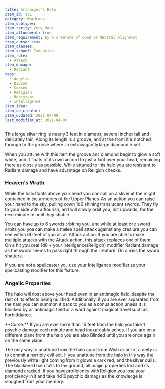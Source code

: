 ```yaml
---
title: Archangel's Halo
item_id: 181
category: Wondrous
item_subtypes:
item_rarity: Very Rare
item_attunement: true
item_requirement: by a creature of Good or Neutral Alignment
item_curse: true
item_classes:
item_school: Evocation
item_role:
  - Attack
item_damage:
  - Radiant
tags:
  - Angelic
  - Divine
  - Cursed
  - Religion
  - Resistant
  - Intelligence
item_idea:
item_co_creator:
item_updated: 2021-04-09
last_modified_at: 2021-04-09
---
```


This large silver ring is nearly 3 feet in diameter, several inches tall and delicately thin. Along its length is a groove, and at the front it is notched through to the groove where an extravagantly large diamond is set.

When you attune with this item the groove and diamond begin to glow a soft white, and it floats of its own accord to just a foot over your head, remaining there as closely as possible. While attuned to this halo you are resistant to Radiant damage and have advantage on Religion checks.

### Heaven's Wrath
While the halo floats above your head you can call on a sliver of the might contained in the armories of the Upper Planes. As an action you can raise your hand to the sky, pulling down 1d6 shining translucent swords. They fly to your side with a flourish, and will slowly orbit you, hilt upwards, for the next minute or until they shatter.

You can have up to 6 swords orbiting you, and while at least one sword orbits you you can make a melee spell attack against any creature you can see within 60 feet of you as an Attack action. If you are able to make multiple attacks with the Attack action, this attack replaces one of them.  
On a hit you deal 1d8 + your Intelligence(Religion) modifier Radiant damage as the sword seems to pass right through the creature. On a miss the sword shatters.

If you are not a spellcaster you use your Intelligence modifier as your spellcasting modifier for this feature.

### Angelic Properties
The halo will float above your head even in an antimagic field, despite the rest of its effects being nullified. Additionally, if you are ever separated from the halo you can summon it back to you as a bonus action unless it is blocked by an antimagic field or a ward against magical travel such as <magic-spell>Forbiddance</magic-spell>.

<div class="curse">
**Curse.** If you are ever more than 15 feet from the halo you take 1 psychic damage each minute and head inexplicably aches. If you are on a different plane from the halo you are also Blinded until you are once again on the same plane.

The only way to unattune from the halo apart from <magic-spell>Wish</magic-spell> or act of a deity is to commit a horribly evil act. If you unattune from the halo in this way the previously white light coming from it glows a dark red, and the silver dulls. The blackened halo falls to the ground, all magic properties lost and its diamond cracked. If you have proficiency with Religion you lose your proficiency in it and take 4d10 psychic damage as the knowledge is sloughed from your memory.
</div>
